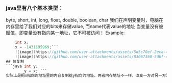 ### java里有八个基本类型：
  byte, short, int, long, float, double, boolean, char
我们在声明变量时，电脑在内存里给了我们对应的bits来存储value, 而name代表value的地址
当变量没有被赋值，即变量没有指向某一地址，它不可被访问！
Example:
```java  
    int x; 
    x = -1431195969;```
    ![image](https://github.com/user-attachments/assets/5d5c70ef-2eca-4dff-abd5-26f1b4c6e8b8)
    ![image](https://github.com/user-attachments/assets/83067360-5dbf-4b50-86d4-704b2b5a8af6)
## 位复制
```java int y; 
        y = x; ```
实际上是把x指向的地址里的内容复制给y指向的地址，两者内存地址不一样，改变一方对另一方没什么影响。
